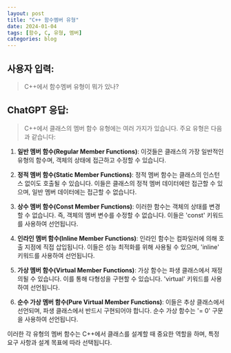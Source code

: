 ```yaml
---
layout: post
title: "C++ 함수멤버 유형"
date: 2024-01-04
tags: [함수, C, 유형, 멤버]
categories: blog
---
```


## 사용자 입력:
> C++에서 함수멤버 유형이 뭐가 있나?

## ChatGPT 응답:
> C++에서 클래스의 멤버 함수 유형에는 여러 가지가 있습니다. 주요 유형은 다음과 같습니다:

1. **일반 멤버 함수(Regular Member Functions)**: 이것들은 클래스의 가장 일반적인 유형의 함수며, 객체의 상태에 접근하고 수정할 수 있습니다.

2. **정적 멤버 함수(Static Member Functions)**: 정적 멤버 함수는 클래스의 인스턴스 없이도 호출될 수 있습니다. 이들은 클래스의 정적 멤버 데이터에만 접근할 수 있으며, 일반 멤버 데이터에는 접근할 수 없습니다.

3. **상수 멤버 함수(Const Member Functions)**: 이러한 함수는 객체의 상태를 변경할 수 없습니다. 즉, 객체의 멤버 변수를 수정할 수 없습니다. 이들은 'const' 키워드를 사용하여 선언됩니다.

4. **인라인 멤버 함수(Inline Member Functions)**: 인라인 함수는 컴파일러에 의해 호출 지점에 직접 삽입됩니다. 이들은 성능 최적화를 위해 사용될 수 있으며, 'inline' 키워드를 사용하여 선언됩니다.

5. **가상 멤버 함수(Virtual Member Functions)**: 가상 함수는 파생 클래스에서 재정의될 수 있습니다. 이를 통해 다형성을 구현할 수 있습니다. 'virtual' 키워드를 사용하여 선언됩니다.

6. **순수 가상 멤버 함수(Pure Virtual Member Functions)**: 이들은 추상 클래스에서 선언되며, 파생 클래스에서 반드시 구현되어야 합니다. 순수 가상 함수는 '= 0' 구문을 사용하여 선언됩니다.

이러한 각 유형의 멤버 함수는 C++에서 클래스를 설계할 때 중요한 역할을 하며, 특정 요구 사항과 설계 목표에 따라 선택됩니다.


